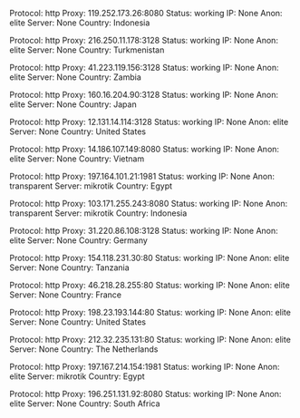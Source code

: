 Protocol: http
Proxy: 119.252.173.26:8080
Status: working
IP: None
Anon: elite
Server: None
Country: Indonesia

Protocol: http
Proxy: 216.250.11.178:3128
Status: working
IP: None
Anon: elite
Server: None
Country: Turkmenistan

Protocol: http
Proxy: 41.223.119.156:3128
Status: working
IP: None
Anon: elite
Server: None
Country: Zambia

Protocol: http
Proxy: 160.16.204.90:3128
Status: working
IP: None
Anon: elite
Server: None
Country: Japan

Protocol: http
Proxy: 12.131.14.114:3128
Status: working
IP: None
Anon: elite
Server: None
Country: United States

Protocol: http
Proxy: 14.186.107.149:8080
Status: working
IP: None
Anon: elite
Server: None
Country: Vietnam

Protocol: http
Proxy: 197.164.101.21:1981
Status: working
IP: None
Anon: transparent
Server: mikrotik
Country: Egypt

Protocol: http
Proxy: 103.171.255.243:8080
Status: working
IP: None
Anon: transparent
Server: mikrotik
Country: Indonesia

Protocol: http
Proxy: 31.220.86.108:3128
Status: working
IP: None
Anon: elite
Server: None
Country: Germany

Protocol: http
Proxy: 154.118.231.30:80
Status: working
IP: None
Anon: elite
Server: None
Country: Tanzania

Protocol: http
Proxy: 46.218.28.255:80
Status: working
IP: None
Anon: elite
Server: None
Country: France

Protocol: http
Proxy: 198.23.193.144:80
Status: working
IP: None
Anon: elite
Server: None
Country: United States

Protocol: http
Proxy: 212.32.235.131:80
Status: working
IP: None
Anon: elite
Server: None
Country: The Netherlands

Protocol: http
Proxy: 197.167.214.154:1981
Status: working
IP: None
Anon: elite
Server: mikrotik
Country: Egypt

Protocol: http
Proxy: 196.251.131.92:8080
Status: working
IP: None
Anon: elite
Server: None
Country: South Africa


